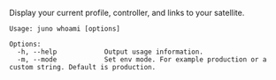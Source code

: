 Display your current profile, controller, and links to your satellite.

```
Usage: juno whoami [options]

Options:
  -h, --help            Output usage information.
  -m, --mode            Set env mode. For example production or a custom string. Default is production.
```
